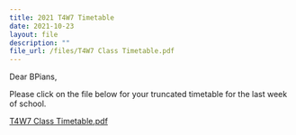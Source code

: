 ```yaml
---
title: 2021 T4W7 Timetable
date: 2021-10-23
layout: file
description: ""
file_url: /files/T4W7 Class Timetable.pdf
---
```


  
Dear BPians,  
  
Please click on the file below for your truncated timetable for the last week of school.   
  
[T4W7 Class Timetable.pdf](https://www-bpghs-moe-edu-sg-admin.cwp.sg/qql/slot/u148/BPGHS%202021/Announcements%20&%20Updates/T4W7%20Class%20Timetable.pdf)